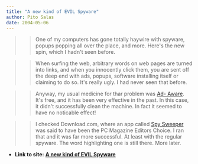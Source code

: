 ```yaml
---
title: "A new kind of EVIL Spyware"
author: Pito Salas
date: 2004-05-06
---
```



>>

>> One of my computers has gone totally haywire with spyware, popups popping
all over the place, and more. Here's the new spin, which I hadn't seen before.

>>

>> When surfing the web, arbitrary words on web pages are turned into links,
and when you innocently click them, you are sent off the deep end with ads,
popups, software installing itself or claiming to do so. It's really ugly. I
had never seen that before.

>>

>> Anyway, my usual medicine for thar problem was [Ad-
Aware](<http://www.lavasoftusa.com/software/adaware/>). It's free, and it has
been very effective in the past. In this case, it didn't successfully clean
the machine. In fact it seemed to have no noticable effect!

>>

>> I checked Download.com, where an app called [Spy
Sweeper](<http://www.webroot.com/wb/products/spysweeper/index.php>) was said
to have been the PC Magazine Editors Choice. I ran that and it was far more
successful. At least with the regular spyware. The word highlighting one is
still there. More later.


* **Link to site:** **[A new kind of EVIL Spyware](None)**

